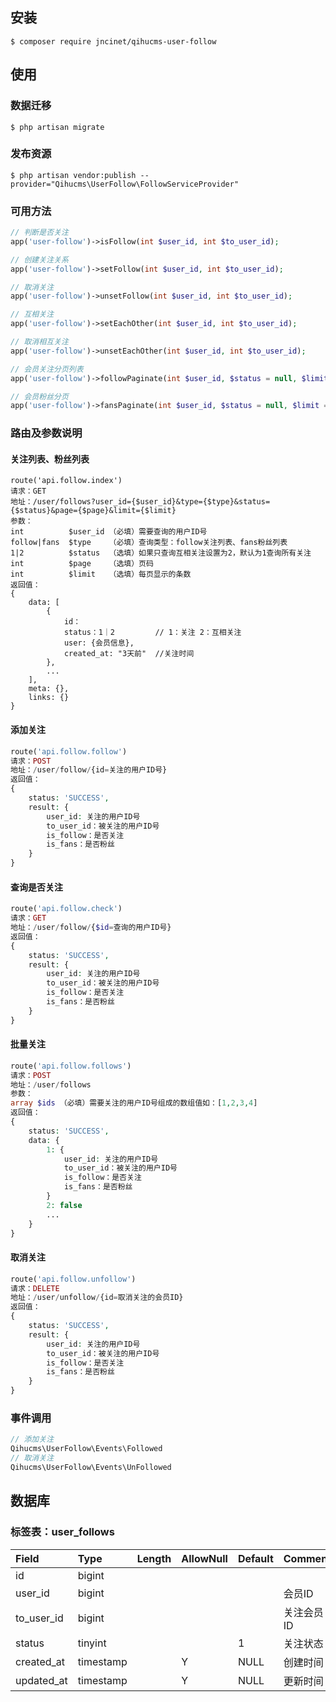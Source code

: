 ## 安装
```shell
$ composer require jncinet/qihucms-user-follow
```

## 使用
### 数据迁移
```shell
$ php artisan migrate
```
### 发布资源
```shell
$ php artisan vendor:publish --provider="Qihucms\UserFollow\FollowServiceProvider"
```
### 可用方法
```php
// 判断是否关注
app('user-follow')->isFollow(int $user_id, int $to_user_id);

// 创建关注关系
app('user-follow')->setFollow(int $user_id, int $to_user_id);

// 取消关注
app('user-follow')->unsetFollow(int $user_id, int $to_user_id);

// 互相关注
app('user-follow')->setEachOther(int $user_id, int $to_user_id);

// 取消相互关注
app('user-follow')->unsetEachOther(int $user_id, int $to_user_id);

// 会员关注分页列表
app('user-follow')->followPaginate(int $user_id, $status = null, $limit = 15);

// 会员粉丝分页
app('user-follow')->fansPaginate(int $user_id, $status = null, $limit = 15);
```

### 路由及参数说明

#### 关注列表、粉丝列表

```
route('api.follow.index')
请求：GET
地址：/user/follows?user_id={$user_id}&type={$type}&status={$status}&page={$page}&limit={$limit}
参数：
int          $user_id （必填）需要查询的用户ID号
follow|fans  $type    （必填）查询类型：follow关注列表、fans粉丝列表
1|2          $status  （选填）如果只查询互相关注设置为2，默认为1查询所有关注
int          $page    （选填）页码
int          $limit   （选填）每页显示的条数
返回值：
{
    data: [
        {
            id：
            status：1｜2         // 1：关注 2：互相关注
            user: {会员信息},
            created_at: "3天前"  //关注时间
        },
        ...
    ],
    meta: {},
    links: {}
}

```

#### 添加关注

```php
route('api.follow.follow')
请求：POST
地址：/user/follow/{id=关注的用户ID号}
返回值：
{
    status: 'SUCCESS',
    result: {
        user_id: 关注的用户ID号
        to_user_id：被关注的用户ID号
        is_follow：是否关注
        is_fans：是否粉丝
    }
}
```

#### 查询是否关注

```php
route('api.follow.check')
请求：GET
地址：/user/follow/{$id=查询的用户ID号}
返回值：
{
    status: 'SUCCESS',
    result: {
        user_id: 关注的用户ID号
        to_user_id：被关注的用户ID号
        is_follow：是否关注
        is_fans：是否粉丝
    }
}
```

#### 批量关注

```php
route('api.follow.follows')
请求：POST
地址：/user/follows
参数：
array $ids （必填）需要关注的用户ID号组成的数组值如：[1,2,3,4]
返回值：
{
    status: 'SUCCESS',
    data: {
        1: {
            user_id: 关注的用户ID号
            to_user_id：被关注的用户ID号
            is_follow：是否关注
            is_fans：是否粉丝
        }
        2: false
        ...
    }
}
```

#### 取消关注

```php
route('api.follow.unfollow')
请求：DELETE
地址：/user/unfollow/{id=取消关注的会员ID}
返回值：
{
    status: 'SUCCESS',
    result: {
        user_id: 关注的用户ID号
        to_user_id：被关注的用户ID号
        is_follow：是否关注
        is_fans：是否粉丝
    }
}
```

### 事件调用

```php
// 添加关注
Qihucms\UserFollow\Events\Followed
// 取消关注
Qihucms\UserFollow\Events\UnFollowed
```

## 数据库
### 标签表：user_follows
| Field             | Type      | Length    | AllowNull | Default   | Comment   |
| :----             | :----     | :----     | :----     | :----     | :----     |
| id                | bigint    |           |           |           |           |
| user_id           | bigint    |           |           |           | 会员ID     |
| to_user_id        | bigint    |           |           |           | 关注会员ID  |
| status            | tinyint   |           |           | 1         | 关注状态    |
| created_at        | timestamp |           | Y         | NULL      | 创建时间    |
| updated_at        | timestamp |           | Y         | NULL      | 更新时间    |
